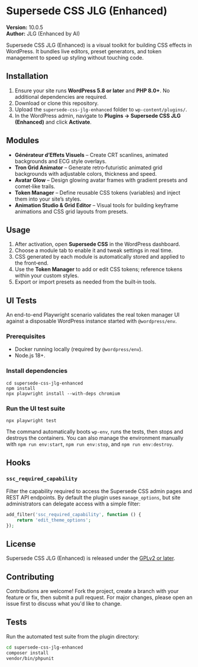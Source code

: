# Supersede CSS JLG (Enhanced)

**Version:** 10.0.5  
**Author:** JLG (Enhanced by AI)

Supersede CSS JLG (Enhanced) is a visual toolkit for building CSS effects in WordPress. It bundles live editors, preset generators, and token management to speed up styling without touching code.

## Installation

1. Ensure your site runs **WordPress 5.8 or later** and **PHP 8.0+**. No additional dependencies are required.
2. Download or clone this repository.
3. Upload the `supersede-css-jlg-enhanced` folder to `wp-content/plugins/`.
4. In the WordPress admin, navigate to **Plugins → Supersede CSS JLG (Enhanced)** and click **Activate**.

## Modules

- **Générateur d’Effets Visuels** – Create CRT scanlines, animated backgrounds and ECG style overlays.
- **Tron Grid Animator** – Generate retro‑futuristic animated grid backgrounds with adjustable colors, thickness and speed.
- **Avatar Glow** – Design glowing avatar frames with gradient presets and comet‑like trails.
- **Token Manager** – Define reusable CSS tokens (variables) and inject them into your site’s styles.
- **Animation Studio & Grid Editor** – Visual tools for building keyframe animations and CSS grid layouts from presets.

## Usage

1. After activation, open **Supersede CSS** in the WordPress dashboard.
2. Choose a module tab to enable it and tweak settings in real time.
3. CSS generated by each module is automatically stored and applied to the front‑end.
4. Use the **Token Manager** to add or edit CSS tokens; reference tokens within your custom styles.
5. Export or import presets as needed from the built‑in tools.

## UI Tests

An end-to-end Playwright scenario validates the real token manager UI against a disposable WordPress instance started with `@wordpress/env`.

### Prerequisites

- Docker running locally (required by `@wordpress/env`).
- Node.js 18+.

### Install dependencies

```
cd supersede-css-jlg-enhanced
npm install
npx playwright install --with-deps chromium
```

### Run the UI test suite

```
npx playwright test
```

The command automatically boots `wp-env`, runs the tests, then stops and destroys the containers. You can also manage the environment manually with `npm run env:start`, `npm run env:stop`, and `npm run env:destroy`.

## Hooks

### `ssc_required_capability`

Filter the capability required to access the Supersede CSS admin pages and REST API endpoints. By default the plugin uses
`manage_options`, but site administrators can delegate access with a simple filter:

```php
add_filter('ssc_required_capability', function () {
    return 'edit_theme_options';
});
```

## License

Supersede CSS JLG (Enhanced) is released under the [GPLv2 or later](https://www.gnu.org/licenses/gpl-2.0.html).

## Contributing

Contributions are welcome! Fork the project, create a branch with your feature or fix, then submit a pull request. For major changes, please open an issue first to discuss what you'd like to change.

## Tests

Run the automated test suite from the plugin directory:

```bash
cd supersede-css-jlg-enhanced
composer install
vendor/bin/phpunit
```

